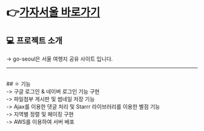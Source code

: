 # 👉[가자서울 바로가기](http://가자서울.shop)<br>

## 💻 프로젝트 소개

-> go-seoul은 서울 여행지 공유 사이트 입니다.<br>
<hr/><br>
## ⚛️ 기능 <br>
-> 구글 로그인 & 네이버 로그인 기능 구현<br>
-> 파일첨부 게시판 및 썸네일 저장 기능<br>
-> Ajax를 이용한 댓글 처리 및 Starrr 라이브러리를 이용한 별점 기능<br>
-> 지역별 정렬 및 페이징 구현<br>
-> AWS를 이용하여 서버 배포 

